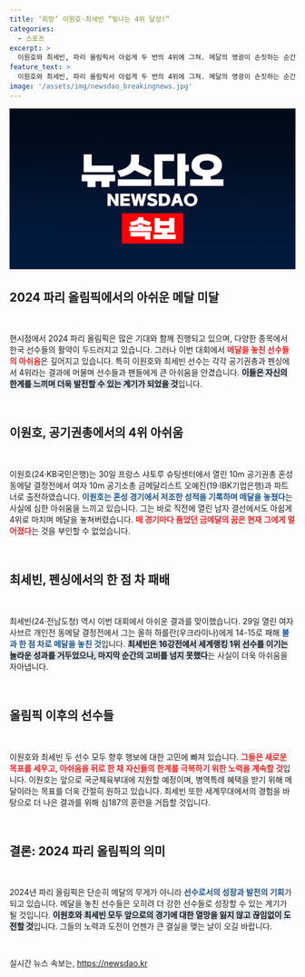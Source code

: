 ```yaml
---
title: ‘희망’ 이원호·최세빈 “빛나는 4위 달성!”
categories:
  - 스포츠
excerpt: >
  이원호와 최세빈, 파리 올림픽서 아쉽게 두 번의 4위에 그쳐. 메달의 영광이 손짓하는 순간에 찬란한 성과를 놓친 둘의 이야기에 모든 이의 시선이 집중된다. 다음 도전이 기대된다!
feature_text: >
  이원호와 최세빈, 파리 올림픽서 아쉽게 두 번의 4위에 그쳐. 메달의 영광이 손짓하는 순간에 찬란한 성과를 놓친 둘의 이야기에 모든 이의 시선이 집중된다. 다음 도전이 기대된다!
image: '/assets/img/newsdao_breakingnews.jpg'
---
```


<p><img src="/assets/img/newsdao_breakingnews.jpg" alt="ontimetimes 속보" /></p>

<h2 data-ke-size="size26">2024 파리 올림픽에서의 아쉬운 메달 미달</h2>

<p data-ke-size="size16">&nbsp;</p>

<p>현시점에서 2024 파리 올림픽은 많은 기대와 함께 진행되고 있으며, 다양한 종목에서 한국 선수들의 활약이 두드러지고 있습니다. 그러나 이번 대회에서 <b><span style="color: #ee2323;">메달을 놓친 선수들의 아쉬움</span></b>은 깊어지고 있습니다. 특히 이원호와 최세빈 선수는 각각 공기권총과 펜싱에서 4위라는 결과에 머물며 선수들과 팬들에게 큰 아쉬움을 안겼습니다. <b><span style="background-color: #21538527;">이들은 자신의 한계를 느끼며 더욱 발전할 수 있는 계기가 되었을 것</span></b>입니다. </p>

<p data-ke-size="size16">&nbsp;</p>

<h2 data-ke-size="size26">이원호, 공기권총에서의 4위 아쉬움</h2>

<p data-ke-size="size16">&nbsp;</p>

<p>이원호(24·KB국민은행)는 30일 프랑스 샤토루 슈팅센터에서 열린 10m 공기권총 혼성 동메달 결정전에서 여자 10m 공기소총 금메달리스트 오예진(19·IBK기업은행)과 파트너로 출전하였습니다. <b><span style="color: #1a5490;">이원호는 혼성 경기에서 저조한 성적을 기록하며 메달을 놓쳤다</span></b>는 사실에 심한 아쉬움을 느끼고 있습니다. 그는 바로 직전에 열린 남자 결선에서도 아쉽게 4위로 마치며 메달을 놓쳐버렸습니다. <b><span style="color: #ee2323;">매 경기마다 품었던 금메달의 꿈은 현재 그에게 멀어졌다</span></b>는 것을 부인할 수 없었습니다.</p>

<p data-ke-size="size16">&nbsp;</p>

<h2 data-ke-size="size26">최세빈, 펜싱에서의 한 점 차 패배</h2>

<p data-ke-size="size16">&nbsp;</p>

<p>최세빈(24·전남도청) 역시 이번 대회에서 아쉬운 결과를 맞이했습니다. 29일 열린 여자 사브르 개인전 동메달 결정전에서 그는 올하 하를란(우크라이나)에게 14-15로 패해 <b><span style="color: #1a5490;"> 불과 한 점 차로 메달을 놓친 것</span></b>입니다. <b><span style="background-color: #21538527;">최세빈은 16강전에서 세계랭킹 1위 선수를 이기는 놀라운 성과를 거두었으나, 마지막 순간의 고비를 넘지 못했다</span></b>는 사실이 더욱 아쉬움을 자아냅니다.</p>

<p data-ke-size="size16">&nbsp;</p>

<h2 data-ke-size="size26">올림픽 이후의 선수들</h2>

<p data-ke-size="size16">&nbsp;</p>

<p>이원호와 최세빈 두 선수 모두 향후 행보에 대한 고민에 빠져 있습니다. <b><span style="color: #ee2323;">그들은 새로운 목표를 세우고, 아쉬움을 뒤로 한 채 자신들의 한계를 극복하기 위한 노력을 계속할 것</span></b>입니다. 이원호는 앞으로 국군체육부대에 지원할 예정이며, 병역특례 혜택을 받기 위해 메달이라는 목표를 더욱 간절히 원하고 있습니다. 최세빈 또한 세계무대에서의 경험을 바탕으로 더 나은 결과를 위해 심187의 훈련을 거듭할 것입니다.</p>

<p data-ke-size="size16">&nbsp;</p>

<h2 data-ke-size="size26">결론: 2024 파리 올림픽의 의미</h2>

<p data-ke-size="size16">&nbsp;</p>

<p>2024년 파리 올림픽은 단순히 메달의 무게가 아니라 <b><span style="color: #1a5490;">선수로서의 성장과 발전의 기회</span></b>가 되고 있습니다. 메달을 놓친 선수들은 오히려 더 강한 선수들로 성장할 수 있는 계기가 될 것입니다. <b><span style="background-color: #21538527;">이원호와 최세빈 모두 앞으로의 경기에 대한 열망을 잃지 않고 끊임없이 도전할 것</span></b>입니다. 그들의 노력과 도전이 언젠가 큰 결실을 맺는 날이 오길 바랍니다. </p>

<p data-ke-size="size16">&nbsp;</p>
실시간 뉴스 속보는, <a href="https://newsdao.kr" rel="dofollow">https://newsdao.kr</a>



